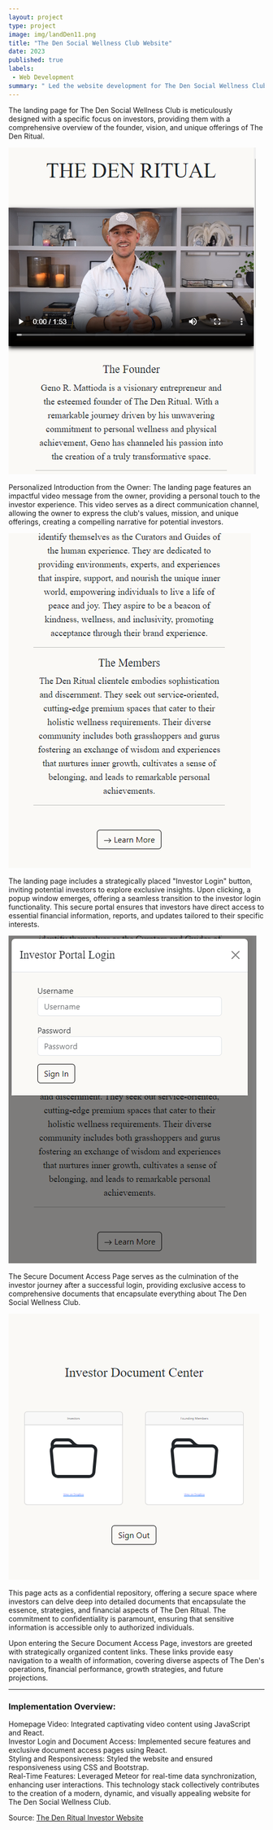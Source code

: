 ```yaml
---
layout: project
type: project
image: img/landDen11.png
title: "The Den Social Wellness Club Website"
date: 2023
published: true
labels:
 - Web Development
summary: " Led the website development for The Den Social Wellness Club in 2023, demonstrating a unique blend of technical expertise and creative finesse.."
---
```


<p>
The landing page for The Den Social Wellness Club is meticulously designed with a specific focus on investors, providing them with a comprehensive overview of the founder, vision, and unique offerings of The Den Ritual.
</p>
<img class="img-fluid" src="../img/landDen1.png">
<p>Personalized Introduction from the Owner:
The landing page features an impactful video message from the owner, providing a personal touch to the investor experience. This video serves as a direct communication channel, allowing the owner to express the club's values, mission, and unique offerings, creating a compelling narrative for potential investors.</p>
<img class="img-fluid" src="../img/landDen2.png">
<p>The landing page includes a strategically placed "Investor Login" button, inviting potential investors to explore exclusive insights. Upon clicking, a popup window emerges, offering a seamless transition to the investor login functionality. This secure portal ensures that investors have direct access to essential financial information, reports, and updates tailored to their specific interests.</p>
<img class="img-fluid" src="../img/landDen3.png">
<p>The Secure Document Access Page serves as the culmination of the investor journey after a successful login, providing exclusive access to comprehensive documents that encapsulate everything about The Den Social Wellness Club.</p>
<img class="img-fluid" src="../img/landDen4.png">
<p>This page acts as a confidential repository, offering a secure space where investors can delve deep into detailed documents that encapsulate the essence, strategies, and financial aspects of The Den Ritual. The commitment to confidentiality is paramount, ensuring that sensitive information is accessible only to authorized individuals.</p>
<p>Upon entering the Secure Document Access Page, investors are greeted with strategically organized content links. These links provide easy navigation to a wealth of information, covering diverse aspects of The Den's operations, financial performance, growth strategies, and future projections.</p>
<hr>
<p>
<h3>Implementation Overview:</h3>
Homepage Video:
Integrated captivating video content using JavaScript and React.
<br />
Investor Login and Document Access:
Implemented secure features and exclusive document access pages using React.
<br />
Styling and Responsiveness:
Styled the website and ensured responsiveness using CSS and Bootstrap.
 <br />
Real-Time Features:
Leveraged Meteor for real-time data synchronization, enhancing user interactions.
This technology stack collectively contributes to the creation of a modern, dynamic, and visually appealing website for The Den Social Wellness Club.
</p>
Source: <a href="https://www.thedenritual.com/"><i class="large github icon "></i>The Den Ritual Investor Website</a>
